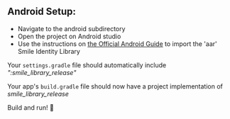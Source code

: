 ## Android Setup:
* Navigate to the android subdirectory
* Open the project on Android studio
* Use the instructions on [the Official Android Guide](https://developer.android.com/studio/projects/android-library#AddDependency) to import the 'aar' Smile Identity Library

Your `settings.gradle` file should automatically include *":smile_library_release"*


Your app's `build.gradle` file should now have a project implementation of *smile_library_release*

Build and run! 🥳
